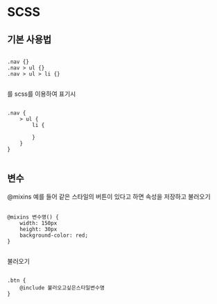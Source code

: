 # SCSS

## 기본 사용법
<pre><code>
.nav {}
.nav > ul {}
.nav > ul > li {}

</code></pre>

를 scss를 이용하여 표기시
<pre><code>
.nav {
    > ul {
        li {
        
        }
    }
}

</code></pre>

## 변수

@mixins 
예를 들어 같은 스타일의 버튼이 있다고 하면 
속성을 저장하고 불러오기
<pre><code>
@mixins 변수명() {
    width: 150px
    height: 30px
    background-color: red;
}

</code></pre>

불러오기
<pre><code>
.btn {
    @include 불러오고싶은스타일변수명
}

</code></pre>
